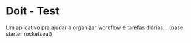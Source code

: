 # Doit - Test
Um aplicativo pra ajudar a organizar workflow e tarefas diárias... (base: starter rocketseat)
